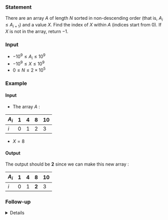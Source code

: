 ### Statement
There are an array $A$ of length $N$ sorted in non-descending order
(that is, $A_i \le A_{i + 1}$) and a value $X$.
Find the index of $X$ within $A$ (indices start from 0).
If $X$ is not in the array, return $-1$.

### Input
- $-10^9 \le A_i \le 10^9$
- $-10^9 \le X \le 10^9$
- $0 \le N \le 2 \times 10^5$

### Example

#### Input
- The array $A$ :

| $A_i$ | 1 | 4 | 8 | 10 |
| ----- | - | - | - | -- |
|  $i$  | 0 | 1 | 2 | 3 |

- $X = 8$

#### Output
The output should be **2** since we can make this new array :

| $A_i$ | 1 | 4 | **8** | 10 |
| ----- | - | - | - | -- |
|  $i$  | 0 | 1 | **2** | 3 |

### Follow-up
<details>
Return the index where $X$ must be within $A$.

#### Example

##### Input
- The array $A$ :

| $A_i$ | 1 | 4 | 8 | 10 |
| ----- | - | - | - | -- |
|  $i$  | 0 | 1 | 3 | 4 |

- $X = 7$

##### Output
The output should be **2** since we can make this new array :

| $A_i$ | 1 | 4 | **7** | 8 | 10 |
| ----- | - | - | - | - | -- |
|  $i$  | 0 | 1 | **2** | 3 | 4 |
</details>
